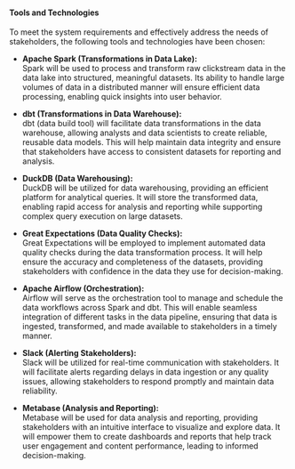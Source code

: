 #### **Tools and Technologies**

To meet the system requirements and effectively address the needs of stakeholders, the following tools and technologies have been chosen:

- **Apache Spark (Transformations in Data Lake):**  
  Spark will be used to process and transform raw clickstream data in the data lake into structured, meaningful datasets. Its ability to handle large volumes of data in a distributed manner will ensure efficient data processing, enabling quick insights into user behavior.

- **dbt (Transformations in Data Warehouse):**  
  dbt (data build tool) will facilitate data transformations in the data warehouse, allowing analysts and data scientists to create reliable, reusable data models. This will help maintain data integrity and ensure that stakeholders have access to consistent datasets for reporting and analysis.

- **DuckDB (Data Warehousing):**  
  DuckDB will be utilized for data warehousing, providing an efficient platform for analytical queries. It will store the transformed data, enabling rapid access for analysis and reporting while supporting complex query execution on large datasets.

- **Great Expectations (Data Quality Checks):**  
  Great Expectations will be employed to implement automated data quality checks during the data transformation process. It will help ensure the accuracy and completeness of the datasets, providing stakeholders with confidence in the data they use for decision-making.

- **Apache Airflow (Orchestration):**  
  Airflow will serve as the orchestration tool to manage and schedule the data workflows across Spark and dbt. This will enable seamless integration of different tasks in the data pipeline, ensuring that data is ingested, transformed, and made available to stakeholders in a timely manner.

- **Slack (Alerting Stakeholders):**  
  Slack will be utilized for real-time communication with stakeholders. It will facilitate alerts regarding delays in data ingestion or any quality issues, allowing stakeholders to respond promptly and maintain data reliability.

- **Metabase (Analysis and Reporting):**  
  Metabase will be used for data analysis and reporting, providing stakeholders with an intuitive interface to visualize and explore data. It will empower them to create dashboards and reports that help track user engagement and content performance, leading to informed decision-making.
